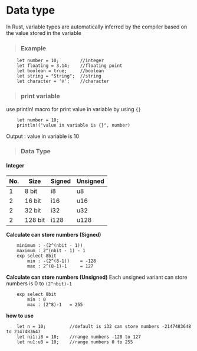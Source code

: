 # Data type
In Rust, variable types are automatically inferred by the compiler based on the value stored in the variable

> ### Example
```
    let number = 10;        //integer
    let floating = 3.14;    //floating point
    let boolean = true;     //boolean
    let string = "String";  //string
    let character = '♀';    //character
```

> ### print variable
use println! macro for print value in variable by using ```{}```
```
    let number = 10;
    println!("value in variable is {}", number)
```
Output : value in variable is 10

> ### Data Type

#### Integer
|No.    |Size   |Signed |Unsigned|
|-------|-------|-------|--------|
|1      |8 bit  |i8     |u8      |
|2      |16 bit |i16    |u16     |
|2      |32 bit |i32    |u32     |
|2      |128 bit|i128   |u128    |

**Calculate can store numbers (Signed)**
```
    minimum : -(2^(nbit - 1))
    maximum : 2^(nbit - 1) - 1
    exp select 8bit
        min : -(2^(8-1))    = -128
        max : 2^(8-1)-1     = 127
```
**Calculate can store numbers (Unsigned)**
Each unsigned variant can store numbers is 0 to ``` (2^nbit)-1 ```
```
    exp select 8bit
        min : 0
        max : (2^8)-1   = 255
```

**how to use**
```
    let n = 10;         //default is i32 can store numbers -2147483648 to 2147483647
    let ni1:i8 = 10;    //range numbers -128 to 127    
    let nu1:u8 = 10;    //range numbers 0 to 255
```








